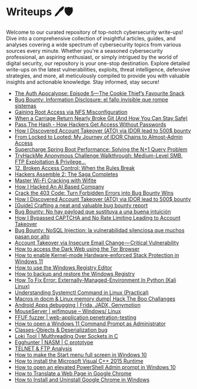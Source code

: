 # Writeups 🖊️🛡️
Welcome to our curated repository of top-notch cybersecurity write-ups! Dive into a comprehensive collection of insightful articles, guides, and analyses covering a wide spectrum of cybersecurity topics from various sources every minute. Whether you're a seasoned cybersecurity professional, an aspiring enthusiast, or simply intrigued by the world of digital security, our repository is your one-stop destination. Explore detailed write-ups on the latest vulnerabilities, exploits, threat intelligence, defensive strategies, and more, all meticulously compiled to provide you with valuable insights and actionable knowledge. Stay informed, stay secure!
<!-- WRITEUPS:START -->
- [The Auth Apocalypse: Episode 5—The Cookie Thief’s Favourite Snack](https://osintteam.blog/the-auth-apocalypse-episode-5-the-cookie-thiefs-favourite-snack-6b32dcc8fe6d?source=rss------bug_bounty_writeup-5)
- [Bug Bounty: Information Disclosure: el fallo invisible que rompe sistemas](https://gorkaaa.medium.com/bug-bounty-information-disclosure-el-fallo-invisible-que-rompe-sistemas-7ac62023ac1c?source=rss------bug_bounty_writeup-5)
- [Gaining Root Access via NFS Misconfiguration](https://infosecwriteups.com/gaining-root-access-via-nfs-misconfiguration-92d4d44f8837?source=rss----7b722bfd1b8d---4)
- [When a Carriage Return Nearly Broke Git &lpar;And How You Can Stay Safe&rpar;](https://infosecwriteups.com/when-a-carriage-return-nearly-broke-git-and-how-you-can-stay-safe-42bb19a3783b?source=rss----7b722bfd1b8d---4)
- [Pass The Hash - How Hackers Get Access Without Passwords](https://infosecwriteups.com/pass-the-hash-how-hackers-get-access-without-passwords-d1f8b4f32410?source=rss----7b722bfd1b8d---4)
- [How I Discovered Account Takeover &lpar;ATO&rpar; via IDOR lead to 500$ bounty](https://infosecwriteups.com/how-i-discovered-account-takeover-ato-via-idor-lead-to-500-bounty-537bc7ff10b8?source=rss----7b722bfd1b8d---4)
- [From Locked to Looted: My Journey of IDOR Chains to Almost-Admin Access](https://infosecwriteups.com/from-locked-to-looted-my-journey-of-idor-chains-to-almost-admin-access-d15abf0046f9?source=rss----7b722bfd1b8d---4)
- [Supercharge Spring Boot Performance: Solving the N+1 Query Problem](https://infosecwriteups.com/supercharge-spring-boot-performance-solving-the-n-1-query-problem-7bae9ed3ad36?source=rss----7b722bfd1b8d---4)
- [TryHackMe Anonymous Challenge Walkthrough: Medium-Level SMB, FTP Exploitation &amp; Privilege…](https://infosecwriteups.com/tryhackme-anonymous-challenge-walkthrough-medium-level-smb-ftp-exploitation-privilege-9afbd652eccb?source=rss----7b722bfd1b8d---4)
- [12. Broken Access Control: When the Rules Break](https://infosecwriteups.com/12-broken-access-control-when-the-rules-break-0bc37a474d57?source=rss----7b722bfd1b8d---4)
- [Hackers Assemble 2: The Saga Completes](https://infosecwriteups.com/hackers-assemble-2-the-saga-completes-590f4813812a?source=rss----7b722bfd1b8d---4)
- [Master Wi-Fi Cracking with Wifite](https://infosecwriteups.com/master-wi-fi-cracking-with-wifite-e20181aa07ff?source=rss----7b722bfd1b8d---4)
- [How I Hacked An AI Based Company](https://medium.com/@lewrohan1/how-i-hacked-an-ai-based-company-9e190e0f5126?source=rss------bug_bounty_writeup-5)
- [Crack the 403 Code: Turn Forbidden Errors into Bug Bounty Wins](https://infosecwriteups.com/crack-the-403-code-turn-forbidden-errors-into-bug-bounty-wins-1f5efe98b987?source=rss------bug_bounty_writeup-5)
- [How I Discovered Account Takeover &lpar;ATO&rpar; via IDOR lead to 500$ bounty](https://infosecwriteups.com/how-i-discovered-account-takeover-ato-via-idor-lead-to-500-bounty-537bc7ff10b8?source=rss------bug_bounty_writeup-5)
- [[Guide] Crafting a neat and valuable bug bounty report](https://medium.com/@pm_/guide-crafting-a-neat-and-valuable-bug-bounty-report-0bf1bc933bdc?source=rss------bug_bounty_writeup-5)
- [Bug Bounty: No hay payload que sustituya a una buena intuición](https://gorkaaa.medium.com/bug-bounty-no-hay-payload-que-sustituya-a-una-buena-intuici%C3%B3n-49c7f079f32c?source=rss------bug_bounty_writeup-5)
- [How I Bypassed CAPTCHA and No Rate Limiting Leading to Account Takeover](https://medium.com/@youssefawad1357/bypassing-captcha-with-no-rate-limiting-potentially-leading-to-ato-0a7714c9042d?source=rss------bug_bounty_writeup-5)
- [Bug Bounty: NoSQL Injection: la vulnerabilidad silenciosa que muchos pasan por alto](https://gorkaaa.medium.com/bug-bounty-nosql-injection-la-vulnerabilidad-silenciosa-que-muchos-pasan-por-alto-0a1b45f53bd7?source=rss------bug_bounty_writeup-5)
- [Account Takeover via Insecure Email Change — Critical Vulnerability](https://medium.com/@0xalr/account-takeover-via-insecure-email-change-critical-vulnerability-b67d44d7f600?source=rss------bug_bounty_writeup-5)
- [How to access the Dark Web using the Tor Browser](https://www.bleepingcomputer.com/tutorials/how-to-access-the-dark-web-using-the-tor-browser/)
- [How to enable Kernel-mode Hardware-enforced Stack Protection in Windows 11](https://www.bleepingcomputer.com/tutorials/how-to-enable-kernel-mode-hardware-enforced-stack-protection-in-windows-11/)
- [How to use the Windows Registry Editor](https://www.bleepingcomputer.com/tutorials/how-to-use-the-windows-registry-editor/)
- [How to backup and restore the Windows Registry](https://www.bleepingcomputer.com/tutorials/how-to-backup-and-restore-the-windows-registry/)
- [How To Fix Error: Externally-Managed-Environment In Python &lpar;Kali Linux&rpar;](https://technicalnavigator.in/how-to-fix-error-externally-managed-environment-in-python-kali-linux/)
- [Understanding Systemctl Command in Linux &lpar;Practical&rpar;](https://technicalnavigator.in/understanding-systemctl-command-in-linux-practical/)
- [Macros in docm &amp; Linux memory dump| Hack The Boo  Challanges](https://technicalnavigator.in/macros-in-docm-linux-memory-dump-hack-the-boo-challanges/)
- [Android Apps debugging |  Frida, JADX, Genymotion](https://technicalnavigator.in/android-apps-debugging-frida-jadx-genymotion/)
- [MouseServer | wifimouse – Windows/ Linux](https://technicalnavigator.in/mouseserver-wifimouse-windows-linux/)
- [FFUF fuzzer | web-application penetration-testing](https://technicalnavigator.in/ffuf-fuzzer-web-application-penetration-testing/)
- [How to open a Windows 11 Command Prompt as Administrator](https://www.bleepingcomputer.com/tutorials/how-to-open-a-windows-11-command-prompt-as-administrator/)
- [Classes-Objects &amp; Deserialization bug](https://technicalnavigator.in/classes-objects-deserialization-bug/)
- [Loki Tool | Multhreading Over Sockets in C](https://technicalnavigator.in/loki-tool-multhreading-over-sockets-in-c/)
- [Egghunter | NASM | C prototype](https://technicalnavigator.in/egghunter-nasm-c-prototype/)
- [TELNET &amp; FTP Analysis](https://technicalnavigator.in/telnet-ftp-analysis/)
- [How to make the Start menu full screen in Windows 10](https://www.bleepingcomputer.com/tutorials/how-to-make-the-start-menu-full-screen-in-windows-10/)
- [How to install the Microsoft Visual C++ 2015 Runtime](https://www.bleepingcomputer.com/tutorials/how-to-install-the-microsoft-visual-c-2015-runtime/)
- [How to open an elevated PowerShell Admin prompt in Windows 10](https://www.bleepingcomputer.com/tutorials/how-to-open-an-elevated-powershell-admin-prompt-in-windows-10/)
- [How to Translate a Web Page in Google Chrome](https://www.bleepingcomputer.com/tutorials/how-to-translate-a-web-page-in-google-chrome/)
- [How to Install and Uninstall Google Chrome in Windows](https://www.bleepingcomputer.com/tutorials/how-to-install-and-uninstall-google-chrome-in-windows/)
<!-- WRITEUPS:END -->
